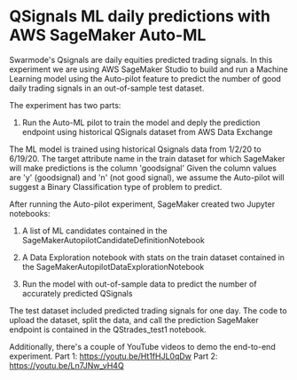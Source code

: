 # QSignals ML daily predictions with AWS SageMaker Auto-ML 
Swarmode's Qsignals are daily equities predicted trading signals.
In this experiment we are using AWS SageMaker Studio to build and run a Machine Learning model using the Auto-pilot feature to predict the number of good daily trading signals in an out-of-sample test dataset.

The experiment has two parts:

1. Run the Auto-ML pilot to train the model and deply the prediction endpoint using historical QSignals dataset from AWS Data Exchange

The ML model is trained using historical Qsignals data from 1/2/20 to 6/19/20.
The target attribute name in the train dataset for which SageMaker will make predictions is the column 'goodsignal'
Given the column values are 'y' (goodsignal) and 'n' (not good signal), we assume the Auto-pilot will suggest a Binary Classification type of problem to predict.

After running the Auto-pilot experiment, SageMaker created two Jupyter notebooks:
1. A list of ML candidates contained in the SageMakerAutopilotCandidateDefinitionNotebook
2. A Data Exploration notebook with stats on the train dataset contained in the SageMakerAutopilotDataExplorationNotebook

2. Run the model with out-of-sample data to predict the number of accurately predicted QSignals

The test dataset included predicted trading signals for one day.
The code to upload the dataset, split the data, and call the prediction SageMaker endpoint is contained in the QStrades_test1 notebook.

Additionally, there's a couple of YouTube videos to demo the end-to-end experiment.
Part 1: https://youtu.be/Ht1fHJL0qDw
Part 2: https://youtu.be/Ln7JNw_vH4Q
